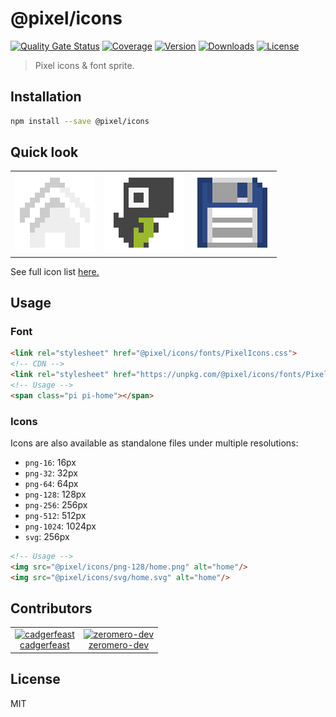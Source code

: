 # @pixel/icons

[![Quality Gate Status](https://sonarcloud.io/api/project_badges/measure?project=cadgerfeast_pixel-icons&metric=alert_status)](https://sonarcloud.io/dashboard?id=cadgerfeast_pixel-icons)
[![Coverage](https://sonarcloud.io/api/project_badges/measure?project=cadgerfeast_pixel-icons&metric=coverage)](https://sonarcloud.io/dashboard?id=cadgerfeast_pixel-icons)
[![Version](https://badge.fury.io/js/%40pixel%2Ficons.svg)](https://www.npmjs.com/package/@pixel/icons)
[![Downloads](https://img.shields.io/npm/dt/@pixel/icons.svg)](https://www.npmjs.com/package/@pixel/icons)
[![License](https://img.shields.io/npm/l/@pixel/icons.svg)](https://github.com/cadgerfeast/pixel-icons/blob/master/LICENSE)

> Pixel icons & font sprite.

## Installation

``` bash
npm install --save @pixel/icons
```

## Quick look

<table>
	<tbody>
		<tr>
			<td align="center"><img src="./png-128/home.png"/></td>
      <td align="center"><img src="./png-128/dino.png"/></td>
      <td align="center"><img src="./png-128/floppy-disk.png"/></td>
	</tbody>
</table>

See full icon list [here.](./ICONS.md "Full icon list")

## Usage

### Font

``` html
<link rel="stylesheet" href="@pixel/icons/fonts/PixelIcons.css">
<!-- CDN -->
<link rel="stylesheet" href="https://unpkg.com/@pixel/icons/fonts/PixelIcons.css">
<!-- Usage -->
<span class="pi pi-home"></span>
```

### Icons

Icons are also available as standalone files under multiple resolutions:

* `png-16`: 16px
* `png-32`: 32px
* `png-64`: 64px
* `png-128`: 128px
* `png-256`: 256px
* `png-512`: 512px
* `png-1024`: 1024px
* `svg`: 256px

``` html
<!-- Usage -->
<img src="@pixel/icons/png-128/home.png" alt="home"/>
<img src="@pixel/icons/svg/home.svg" alt="home"/>
```

## Contributors

<table>
  <tbody>
    <tr>
      <td align="center">
        <a href="https://github.com/cadgerfeast">
          <img src="https://github.com/cadgerfeast.png?size=100" alt="cadgerfeast" width="100px">
          <br/>
          <span>cadgerfeast</span>
        </a>
      </td>
      <td align="center">
        <a href="https://github.com/zeromero-dev">
          <img src="https://github.com/zeromero-dev.png?size=100" alt="zeromero-dev" width="100px">
          <br/>
          <span>zeromero-dev</span>
        </a>
      </td>
    </tr>
  </tbody>
</table>

## License

MIT
